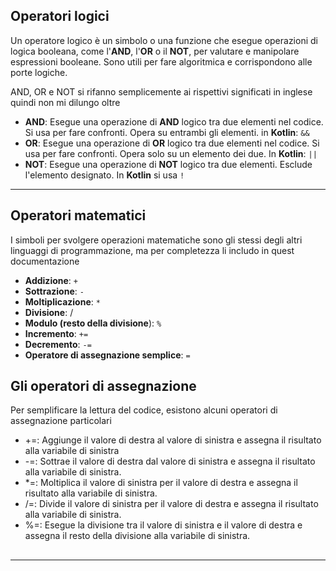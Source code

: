 ## Operatori logici
Un operatore logico è un simbolo o una funzione che esegue operazioni di logica booleana, come l'**AND**, l'**OR** o il **NOT**, per valutare e manipolare espressioni booleane. Sono utili per fare algoritmica e corrispondono alle porte logiche.

AND, OR e NOT si rifanno semplicemente ai rispettivi significati in inglese quindi non mi dilungo oltre

- **AND**: Esegue una operazione di **AND** logico tra due elementi nel codice. Si usa per fare confronti. Opera su entrambi gli elementi. in **Kotlin**: `&&`
- **OR**: Esegue una operazione di **OR** logico tra due elementi nel codice. Si usa per fare confronti. Opera solo su un elemento dei due. In **Kotlin**: `||`
- **NOT**: Esegue una operazione di **NOT** logico tra due elementi. Esclude l'elemento designato. In **Kotlin** si usa `!`
***

## Operatori matematici
I simboli per svolgere operazioni matematiche sono gli stessi degli altri linguaggi di programmazione, ma per completezza li includo in quest documentazione

- **Addizione**: `+`
- **Sottrazione**: `-`
- **Moltiplicazione**: `*`
- **Divisione**: /
- **Modulo (resto della divisione**): `%`
- **Incremento**: `+=`
- **Decremento**: `-=`
- **Operatore di assegnazione semplice**: `=`

## Gli operatori di assegnazione
Per semplificare la lettura del codice, esistono alcuni operatori di assegnazione particolari

- +=: Aggiunge il valore di destra al valore di sinistra e assegna il risultato alla variabile di sinistra
- -=: Sottrae il valore di destra dal valore di sinistra e assegna il risultato alla variabile di sinistra. 
- *=: Moltiplica il valore di sinistra per il valore di destra e assegna il risultato alla variabile di sinistra.
- /=: Divide il valore di sinistra per il valore di destra e assegna il risultato alla variabile di sinistra. 
- %=: Esegue la divisione tra il valore di sinistra e il valore di destra e assegna il resto della divisione alla variabile di sinistra.


## 


***
